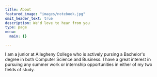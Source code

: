 ```yaml
---
title: About
featured_image: "images/notebook.jpg"
omit_header_text: true
description: We'd love to hear from you
type: page
menu:
  main: {}

---
```


I am a junior at Allegheny College who is actively pursing a Bachelor's degree in both Computer Science and Business. I have a great interest in pursuing any summer work or internship opportunities in either of my two fields of study. 
